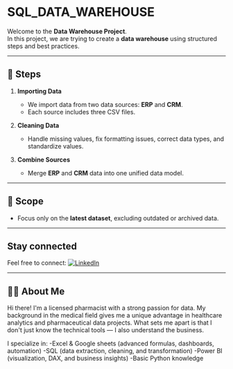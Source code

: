 # SQL_DATA_WAREHOUSE

Welcome to the **Data Warehouse Project**.  
In this project, we are trying to create a **data warehouse** using structured steps and best practices.

---

## 🚀 Steps

1. **Importing Data**  
   - We import data from two data sources: **ERP** and **CRM**.  
   - Each source includes three CSV files.

2. **Cleaning Data**  
   - Handle missing values, fix formatting issues, correct data types, and standardize values.

3. **Combine Sources**  
   - Merge **ERP** and **CRM** data into one unified data model.

---

## 🎯 Scope

- Focus only on the **latest dataset**, excluding outdated or archived data.

---

## Stay connected
Feel free to connect:
[![LinkedIn](https://img.shields.io/badge/LinkedIn-Profile-blue?logo=linkedin)](https://www.linkedin.com/in/emad-sharaby)

---
## 👨‍⚕️ About Me
Hi there! I'm a licensed pharmacist with a strong passion for data.
My background in the medical field gives me a unique advantage in healthcare analytics and pharmaceutical data projects.
What sets me apart is that I don't just know the technical tools — I also understand the business.

I specialize in:
-Excel & Google sheets (advanced formulas, dashboards, automation)
-SQL (data extraction, cleaning, and transformation)
-Power BI (visualization, DAX, and business insights)
-Basic Python knowledge


